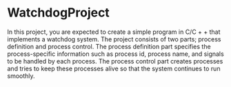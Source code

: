 # WatchdogProject
In this project, you are expected to create a simple program in C/C + + that implements a watchdog system. The project consists of two parts; process definition and process control. The process definition part specifies the process-specific information such as process id, process name, and signals to be handled by each process. The process control part creates processes and tries to keep these processes alive so that the system continues to run smoothly.
